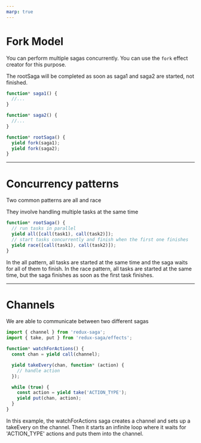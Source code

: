 ```yaml
---
marp: true
---
```


# Fork Model 

You can perform multiple sagas concurrently.
You can use the `fork` effect creator for this purpose.

The rootSaga will be completed as soon as saga1 and saga2 are started, not finished.

```javascript
function* saga1() {
  //...
}

function* saga2() {
  //...
}

function* rootSaga() {
  yield fork(saga1);
  yield fork(saga2);
}
```

---

# Concurrency patterns

Two common patterns are all and race

They involve handling multiple tasks at the same time

```javascript
function* rootSaga() {
  // run tasks in parallel
  yield all([call(task1), call(task2)]);
  // start tasks concurrently and finish when the first one finishes
  yield race([call(task1), call(task2)]);
}
```

In the all pattern, all tasks are started at the same time and the saga waits for all of them to finish.
In the race pattern, all tasks are started at the same time, but the saga finishes as soon as the first task finishes.

---

# Channels

We are able to communicate between two different sagas

```javascript
import { channel } from 'redux-saga';
import { take, put } from 'redux-saga/effects';

function* watchForActions() {
  const chan = yield call(channel);

  yield takeEvery(chan, function* (action) {
    // handle action
  });

  while (true) {
    const action = yield take('ACTION_TYPE');
    yield put(chan, action);
  }
}
```

In this example, the watchForActions saga creates a channel and sets up a takeEvery on the channel.
Then it starts an infinite loop where it waits for 'ACTION_TYPE' actions and puts them into the channel.

